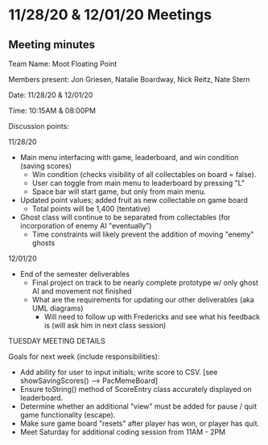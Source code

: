 # 11/28/20 & 12/01/20 Meetings

## Meeting minutes

Team Name: Moot Floating Point

Members present: Jon Griesen, Natalie Boardway, Nick Reitz, Nate Stern

Date: 11/28/20 & 12/01/20

Time: 10:15AM & 08:00PM

Discussion points:

11/28/20
* Main menu interfacing with game, leaderboard, and win condition (saving scores)
    - Win condition (checks visibility of all collectables on board = false).
    - User can toggle from main menu to leaderboard by pressing "L"
    - Space bar will start game, but only from main menu.
* Updated point values; added fruit as new collectable on game board
    - Total points will be 1,400 (tentative)
* Ghost class will continue to be separated from collectables (for incorporation of enemy AI "eventually")
    - Time constraints will likely prevent the addition of moving "enemy" ghosts

12/01/20
* End of the semester deliverables
    - Final project on track to be nearly complete prototype w/ only ghost AI and movement not finished
    - What are the requirements for updating our other deliverables (aka UML diagrams)
        - Will need to follow up with Fredericks and see what his feedback is (will ask him in next class session)

TUESDAY MEETING DETAILS

Goals for next week (include responsibilities):

* Add ability for user to input initials; write score to CSV. [see showSavingScores() --> PacMemeBoard]
* Ensure toString() method of ScoreEntry class accurately displayed on leaderboard.
* Determine whether an additional "view" must be added for pause / quit game functionality (escape).
* Make sure game board "resets" after player has won, or player has quit.
* Meet Saturday for additional coding session from 11AM - 2PM